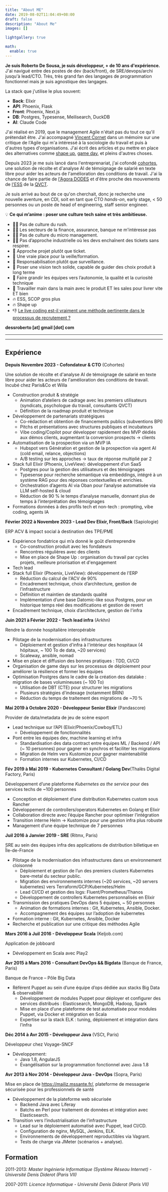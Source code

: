 ```yaml
---
title: "About ME"
date: 2019-08-02T11:04:49+08:00
draft: false
description: "About Me"
images: []

lightgallery: true

math:
  enable: true
---
```


**Je suis Roberto De Sousa, je suis développeur, + de 10 ans d'expérience.** J'ai navigué entre des postes de dev (back/front), de SRE/devops/archi jusqu'à lead/CTO. Très, très grand fan des langages de programmation fonctionnel mais je suis agnostique des langages.

La stack que j'utilise le plus souvent:

- **Back**: Elixir
- **API**: Phoenix, Flask
- **Front**: Phoenix, Next.js
- **DB**: Postgres, Typesense, Meilisearch, DuckDB
- **AI**: Claude Code

J'ai réalisé en 2019, que le management Agile n'était pas du tout ce qu'il prétendait être. J'ai accompagné [Vincent Cornet](https://www.linkedin.com/in/vincent-cornet-030ab387/) dans un mémoire sur une critique de l'Agile qui m'a intéressé à la sociologie du travail et puis à d'autres types d'organisations. J'ai écrit des articles et pu mettre en place des alternatives comme [shape up](https://basecamp.com/shapeup/shape-up.pdf), [game day](https://medium.com/paris-chaos-engineering-community/un-gameday-dans-ma-team-un-besoin-de-transmettre-du-savoir-faire-42682477943e), et pleins d'autres choses.

Depuis 2023 je me suis lancé dans l'entreprenariat, j'ai cofondé [cohortes](https://www.cohortes.co/), une solution de récolte et d'analyse AI de témoignage de salarié en texte libre pour aider les acteurs de l'amélioration des conditions de travail. J'ai la chance de faire partie de [l'Agora DODES](https://agora-dodes.fr/) et d'être proche des mouvements de [l'ESS](https://www.ess-france.org/) de la [QVCT](https://www.anact.fr/qualite-de-vie-et-des-conditions-de-travail).

Je suis arrivé au bout de ce qu'on cherchait, donc je recherche une nouvelle aventure, en CDI, soit en tant que CTO *hands-on*, early stage, < 50 personnes ou un poste de head of engineering, staff senior engineer.

💡 **Ce qui m’anime : poser une culture tech saine et très ambitieuse.**
- 🙅‍♂️ Pas de culture du rush.
- 🙅‍♂️ Les secteurs de la finance, assurance, banque ne m'intéresse pas
- 🙅‍♂️ Pas de culture du micro management.
- 🙅‍♂️ Pas d’approche industrielle où les devs enchaînent des tickets sans respirer.
- 🚀 Approche projet plutôt que ticket.
- 🚀 Une vraie place pour la veille/formation.
- 🚀 Responsabilisation plutôt que surveillance.
- 🔧 Poser une vision tech solide, capable de guider des choix produit à long terme
- 🔧 Faire grandir les équipes vers l’autonomie, la qualité et la curiosité technique
- 🔧 Travailler main dans la main avec le produit ET les sales pour livrer vite ET bien
- 🔥 ESS, SCOP gros plus
- 🔥 Shape up
- 👎 <a href="/recrutement/">Le live coding est-il vraiment une méthode pertinente dans le processus de recrutement ?</a>

**dessroberto [at] gmail [dot] com**

---
----

Expérience
--------------------

**Depuis Novembre 2023 - Cofondateur & CTO** (Cohortes)

Une solution de récolte et d'analyse AI de témoignage de salarié en texte libre pour aider les acteurs de l'amélioration des conditions de travail. Incubé chez Paris&Co et Willa

+ Construction produit & stratégie
  - Animation d’ateliers de cadrage avec les premiers utilisateurs (syndicats, psychologue du travail, consultants QVCT)
  - Définition de la roadmap produit et technique
+ Développement de partenariats stratégiques 
  - Co-rédaction et obtention de financements publics (subventions BPI)
  - Pitchs et présentations avec structures publiques et incubateurs
  - Vibe coding/Copilot pour développer rapidement des MVP dédiés aux démos clients, augmentant la conversion prospects → clients
+ Automatisation de la prospection via un MVP IA
  - Hubspot vers Génération et gestion de la prospection via agent AI (cold email, relance, objections)
  - A/B testing sur les approches → taux de réponse multiplié par 2
+ Stack full Elixir (Phoenix, LiveView): développement d’un SaaS
  - Postgres pour la gestion des utilisateurs et des témoignages
  - Typesense pour recherche sémantique via embeddings, intégré à un système RAG pour des réponses contextuelles et enrichies.
  - Orchestration d’agents AI via Oban pour l’analyse automatisée via LLM self-hosted & cloud
  - Réduction de 90 % le temps d’analyse manuelle, donnant plus de temps à l’interprétation des témoignages
+ Formations données à des profils tech et non-tech : prompting, vibe coding, agents IA

**Février 2022 à Novembre 2023 - Lead Dev Elixir, Front/Back** (Sapiologie)

ERP ACV & impact social à destination des TPE/PME

+ Expérience fondatrice qui m’a donné le goût d’entreprendre 
  - Co-construction produit avec les fondateurs
  - Rencontres régulières avec des clients
  - Mise en place de Shape Up : organisation du travail par cycles projets, meilleure priorisation et d'engagement
+ Tech lead
+ Stack full Elixir (Phoenix, LiveView): développement de l'ERP
  - Réduction du calcul de l'ACV de 90%
  - Encadrement technique, choix d’architecture, gestion de l’infrastructure
  - Définition et maintien de standards qualité
  - Implémentation d’une base Datomic-like sous Postgres, pour un historique temps réel des modifications et gestion de revert
+ Encadrement technique, choix d’architecture, gestion de l'infra

**Juin 2021 à Février 2022 - Tech lead infra** (Arkhn)

Rendre la donnée hospitalière interopérable

+ Pilotage de la modernisation des infrastructures
  - Déploiement et gestion d'infra à l'intérieur des hospitaux (4 hôpitaux, ~ 100 To de data, ~20 services)
  - Scaleway, ansible, nomad
+ Mise en place et diffusion des bonnes pratiques : TDD, CI/CD
+ Organisation de game days sur les processus de déploiement pour améliorer la résilience et former les équipes
+ Optimisation Postgres dans le cadre de la création des datalake : migration de bases volumineuses (~ 100 To)
    - Utilisation de DBT (CTE) pour structurer les migrations
    - Plusieurs stratégies d'indexage (notamment BRIN)
    - Réduction du temps de traitement des migrations de ~70 %

**Mai 2019 à Octobre 2020 - Développeur Senior Elixir** (Pandascore)

Provider de data/metadata de jeu de scène esport

+ Lead technique sur l’API (Elixir/Phoenix/Cowboy/ETL) 
  - Développement de fonctionnalités
+ Pont entre les équipes dev, machine learning et infra 
  - Standardisation des data contract entre équipes ML / Backend / API (~ 10 personnes) pour gagner en synchros et faciliter les migrations
  - Migration de Helm vers Kustomize pour gagner maintenabilité
  - Formation internes sur Kubernetes, CI/CD

**Fév 2019 à Mai 2019 - Kubernetes Consultant / Golang Dev**(Thalès Digital Factory, Paris)

Développement d’une plateforme *Kubernetes as the service* pour des services techs de ~100 personnes

+ Conception et déploiement d’une distribution Kubernetes custom sous Rancher
+ Développement de controllers/operators Kubernetes en Golang et Elixir
+ Collaboration directe avec l’équipe Rancher pour optimiser l’intégration
+ Transition interne Helm → Kustomize pour une gestion infra plus robuste
+ Management d’une équipe technique de 7 personnes

**Juil 2016 à Janvier 2019 - SRE** (Ritmx, Paris)

SRE au sein des équipes infra des applications de distribution billetique en Île-de-France

+ Pilotage de la modernisation des infrastructures dans un environnement cloisonné
  - Déploiement et gestion de l’un des premiers clusters Kubernetes bare-metal du secteur public.
  - Migration des environnements internes (~20 services, ~20 servers kubernetes) vers Terraform/GCP/Kubernetes/Helm
  - Lead CI/CD et gestion des logs: Fluent/Prometheus/Thanos
  - Développement de controllers Kubernetes personnalisés en Elixir
+ Transmission des pratiques DevOps dans 5 équipes, ~ 50 personnes
  - Animation de formations internes : Git, Kubernetes, Ansible, Docker.
  - Accompagnement des équipes sur l’adoption de kubernetes
+ Formation interne : Git, Kubernetes, Ansible, Docker
+ Recherche et publication sur une critique des méthodes Agile

**Mars 2016 à Juil 2016 - Développeur Scala** (Keljob.com)

Application de jobboard

+ Développement en Scala avec Play2

**Avr 2015 à Mars 2016 - Consultant DevOps && Bigdata** (Banque de France, Paris)

Banque de France – Pôle Big Data

+ Référent Puppet au sein d’une équipe d’ops dédiée aux stacks Big Data & observabilité
  - Développement de modules Puppet pour déployer et configurer des services distribués : Elasticsearch, MongoDB, Hadoop, Spark
  - Mise en place d’une plateforme de test automatisée pour modules Puppet, via Docker et intégration en Scala
  - Expertise sur la stack ELK : tuning, déploiement et intégration dans l’infra

**Déc 2014 à Avr 2015 - Développeur Java** (VSCt, Paris)

Développeur chez Voyage-SNCF

+ Développement:
  - Java 1.8, AngularJS
  - Évangélisation sur la programmation fonctionnel avec Java 1.8

**Avr 2013 à Nov 2014 - Développeur Java - DevOps** (Sopra, Paris)

Mise en place de https://mailiz.mssante.fr/, plateforme de messagerie sécurisée pour les professionnels de santé

+ Développement de la plateforme web sécurisée
  - Backend Java avec Liferay
  - Batchs en Perl pour traitement de données et intégration avec Elasticsearch.
+ Transition vers l’industrialisation de l’infrastructure
  - Lead sur le déploiement automatisé avec Puppet, lead CI/CD.
  - Configuration de nginx, MySQL, Jenkins, ELK.
  - Environnements de développement reproductibles via Vagrant.
  - Tests de charge via JMeter (scénarios + analyse).

Formation
---------

2011-2013: *Master Ingénierie Informatique (Système Réseau Internet) - Université Denis Diderot (Paris VII)*

2007-2011: *Licence Informatique - Université Denis Diderot (Paris VII)*

